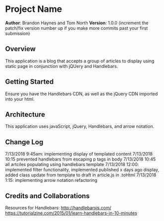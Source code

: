 # Project Name

**Author**: Brandon Haynes and Tom North
**Version**: 1.0.0 (increment the patch/fix version number up if you make more commits past your first submission)

## Overview
This application is a blog that accepts a group of articles to display using static page in conjunction with jQUery and Handlebars.

## Getting Started
Ensure you have the Handlebars CDN, as well as the jQuery CDN imported into your html.

## Architecture
This application uses javaScript, jQuery, Handlebars, and arrow notation.

## Change Log
7/13/2018 9:45am: implementing display of templated content
7/13/2018 10:15 prevented handlebars from escaping p tags in body
7/13/2018 10:45 all artciles populating using handlebars template
7/13/2018 12:00: implemented filter functionality, implemented published x days ago display, added class update from template to draft in article.js in .toHtml
7/13/2018 1:15: implementing arrow notation refactoring

## Credits and Collaborations
Resources for Handlebars:
http://handlebarsjs.com/
https://tutorialzine.com/2015/01/learn-handlebars-in-10-minutes